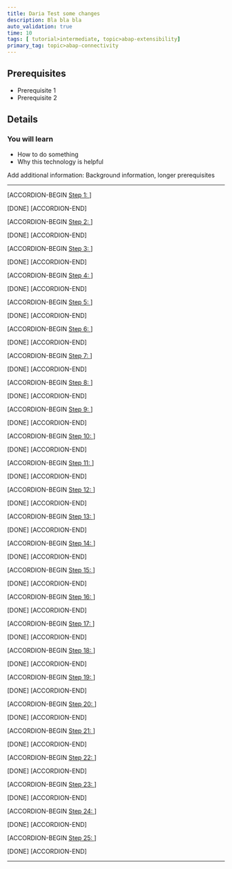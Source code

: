 ```yaml
---
title: Daria Test some changes
description: Bla bla bla
auto_validation: true
time: 10
tags: [ tutorial>intermediate, topic>abap-extensibility]
primary_tag: topic>abap-connectivity
---
```


## Prerequisites
 - Prerequisite 1
 - Prerequisite 2

## Details
### You will learn
  - How to do something
  - Why this technology is helpful

Add additional information: Background information, longer prerequisites

---

[ACCORDION-BEGIN [Step 1: ](XXXXX)]



[DONE]
[ACCORDION-END]

[ACCORDION-BEGIN [Step 2: ](XXXXX)]



[DONE]
[ACCORDION-END]


[ACCORDION-BEGIN [Step 3: ](XXXXX)]



[DONE]
[ACCORDION-END]

[ACCORDION-BEGIN [Step 4: ](XXXXX)]



[DONE]
[ACCORDION-END]

[ACCORDION-BEGIN [Step 5: ](XXXXX)]



[DONE]
[ACCORDION-END]

[ACCORDION-BEGIN [Step 6: ](XXXXX)]



[DONE]
[ACCORDION-END]

[ACCORDION-BEGIN [Step 7: ](XXXXX)]



[DONE]
[ACCORDION-END]

[ACCORDION-BEGIN [Step 8: ](XXXXX)]



[DONE]
[ACCORDION-END]

[ACCORDION-BEGIN [Step 9: ](XXXXX)]



[DONE]
[ACCORDION-END]

[ACCORDION-BEGIN [Step 10: ](XXXXX)]



[DONE]
[ACCORDION-END]

[ACCORDION-BEGIN [Step 11: ](XXXXX)]



[DONE]
[ACCORDION-END]

[ACCORDION-BEGIN [Step 12: ](XXXXX)]



[DONE]
[ACCORDION-END]

[ACCORDION-BEGIN [Step 13: ](XXXXX)]



[DONE]
[ACCORDION-END]

[ACCORDION-BEGIN [Step 14: ](XXXXX)]



[DONE]
[ACCORDION-END]

[ACCORDION-BEGIN [Step 15: ](XXXXX)]



[DONE]
[ACCORDION-END]



[ACCORDION-BEGIN [Step 16: ](XXXXX)]



[DONE]
[ACCORDION-END]

[ACCORDION-BEGIN [Step 17: ](XXXXX)]



[DONE]
[ACCORDION-END]

[ACCORDION-BEGIN [Step 18: ](XXXXX)]



[DONE]
[ACCORDION-END]

[ACCORDION-BEGIN [Step 19: ](XXXXX)]



[DONE]
[ACCORDION-END]


[ACCORDION-BEGIN [Step 20: ](XXXXX)]



[DONE]
[ACCORDION-END]

[ACCORDION-BEGIN [Step 21: ](XXXXX)]



[DONE]
[ACCORDION-END]

[ACCORDION-BEGIN [Step 22: ](XXXXX)]



[DONE]
[ACCORDION-END]

[ACCORDION-BEGIN [Step 23: ](XXXXX)]



[DONE]
[ACCORDION-END]

[ACCORDION-BEGIN [Step 24: ](XXXXX)]



[DONE]
[ACCORDION-END]

[ACCORDION-BEGIN [Step 25: ](XXXXX)]



[DONE]
[ACCORDION-END]


---
